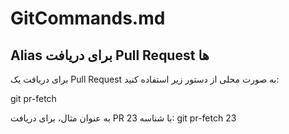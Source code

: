 # GitCommands.md

## Alias برای دریافت Pull Request ها
برای دریافت یک Pull Request به صورت محلی از دستور زیر استفاده کنید:

git pr-fetch <ID>

به عنوان مثال، برای دریافت PR با شناسه 23:
git pr-fetch 23
